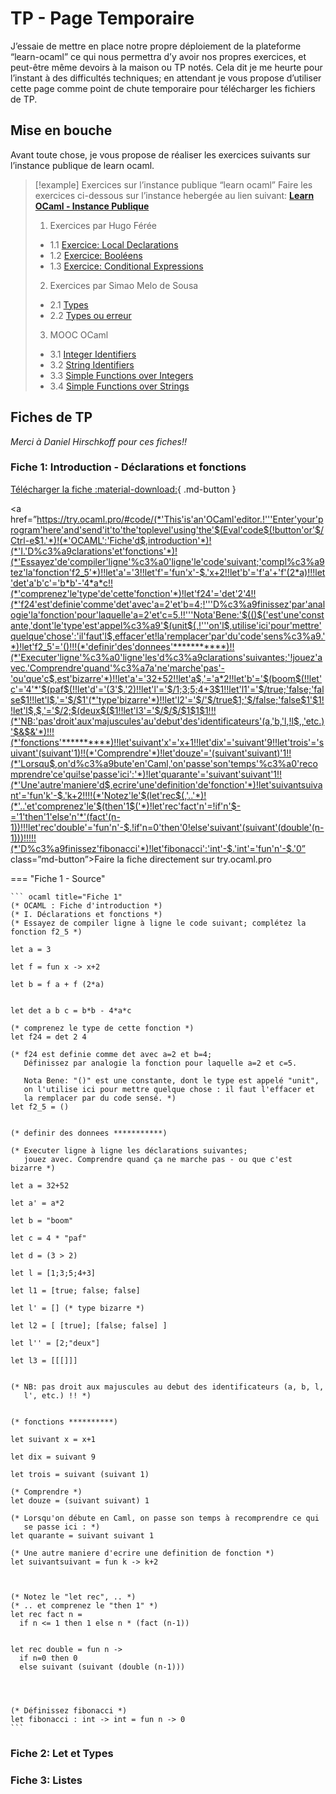 # TP - Page Temporaire
J’essaie de mettre en place notre propre déploiement de la plateforme “learn-ocaml” ce qui nous permettra d’y avoir nos propres exercices, et peut-être même devoirs à la maison ou TP notés. Cela dit je me heurte pour l’instant à des difficultés techniques; en attendant je vous propose d’utiliser cette page comme point de chute temporaire pour télécharger les fichiers de TP.

## Mise en bouche

Avant toute chose, je vous propose de réaliser les exercices suivants sur l’instance publique de learn ocaml.

> [!example] Exercices sur l’instance publique “learn ocaml”
> Faire les exercices ci-dessous sur l’instance hebergée au lien suivant: [**Learn OCaml - Instance Publique**](https://ocaml-sf.org/learn-ocaml-public/)
> 1. Exercices par Hugo Férée
> 	- 1.1 [Exercice: Local Declarations](https://ocaml-sf.org/learn-ocaml-public/exercise.html#id=hferee/1.2_declarations&tab=text)
> 	- 1.2 [Exercice: Booléens](https://ocaml-sf.org/learn-ocaml-public/exercise.html#id=hferee/1.3_bool&tab=text)
> 	- 1.3 [Exercice: Conditional Expressions](https://ocaml-sf.org/learn-ocaml-public/exercise.html#id=hferee/1.4_conditionals&tab=text&prelude=shown)
> 2. Exercices par Simao Melo de Sousa
> 	- 2.1 [Types](https://ocaml-sf.org/learn-ocaml-public/exercise.html#id=smelodesousa/F1/1-type&tab=text) 
> 	- 2.2 [Types ou erreur](https://ocaml-sf.org/learn-ocaml-public/exercise.html#id=smelodesousa/F1/1-type-error&tab=text)
> 3. MOOC OCaml
> 	- 3.1 [Integer Identifiers](https://ocaml-sf.org/learn-ocaml-public/exercise.html#id=mooc/week1/seq3/ex1&tab=text&prelude=shown)
> 	- 3.2 [String Identifiers](https://ocaml-sf.org/learn-ocaml-public/exercise.html#id=mooc/week1/seq3/ex2&tab=text)
> 	- 3.3 [Simple Functions over Integers](https://ocaml-sf.org/learn-ocaml-public/exercise.html#id=mooc/week1/seq4/ex1&tab=text&prelude=shown)
> 	- 3.4 [Simple Functions over Strings](https://ocaml-sf.org/learn-ocaml-public/exercise.html#id=mooc/week1/seq4/ex2&tab=text)


## Fiches de TP
*Merci à Daniel Hirschkoff pour ces fiches!!*
### Fiche 1: Introduction - Déclarations et fonctions

[Télécharger la fiche :material-download:](fiche01.ml){ .md-button }

<a href=”https://try.ocaml.pro/#code/(*'This'is'an'OCaml'editor.!'''Enter'your'program'here'and'send'it'to'the'toplevel'using'the'$(Eval'code$(!button'or'$/Ctrl-e$1.'*)!(*'OCAML':'Fiche'd$,introduction'*)!(*'I.'D%c3%a9clarations'et'fonctions'*)!(*'Essayez'de'compiler'ligne'%c3%a0'ligne'le'code'suivant;'compl%c3%a9tez'la'fonction'f2_5'*)!!let'a'='3!!let'f'='fun'x'-$.'x+2!!let'b'='f'a'+'f'(2*a)!!!let'det'a'b'c'='b*b'-'4*a*c!!(*'comprenez'le'type'de'cette'fonction'*)!let'f24'='det'2'4!!(*'f24'est'definie'comme'det'avec'a=2'et'b=4;!'''D%c3%a9finissez'par'analogie'la'fonction'pour'laquelle'a=2'et'c=5.!!'''Nota'Bene:'$(()$('est'une'constante,'dont'le'type'est'appel%c3%a9'$(unit$(,!'''on'l$,utilise'ici'pour'mettre'quelque'chose':'il'faut'l$,effacer'et!la'remplacer'par'du'code'sens%c3%a9.'*)!let'f2_5'='()!!!(*'definir'des'donnees'***********)!!(*'Executer'ligne'%c3%a0'ligne'les'd%c3%a9clarations'suivantes;'!jouez'avec.'Comprendre'quand'%c3%a7a'ne'marche'pas'-'ou'que'c$,est'bizarre'*)!!let'a'='32+52!!let'a$,'='a*2!!let'b'='$(boom$(!!let'c'='4'*'$(paf$(!!let'd'='(3'$.'2)!!let'l'='$/1;3;5;4+3$1!!let'l1'='$/true;'false;'false$1!!let'l$,'='$/$1'(*'type'bizarre'*)!!let'l2'='$/'$/true$1;'$/false;'false$1'$1!!let'l$,$,'='$/2;$(deux$($1!!let'l3'='$/$/$/$1$1$1!!!(*'NB:'pas'droit'aux'majuscules'au'debut'des'identificateurs'(a,'b,'l,!l$,,'etc.)'$&$&'*)!!!(*'fonctions'**********)!!let'suivant'x'='x+1!!let'dix'='suivant'9!!let'trois'='suivant'(suivant'1)!!(*'Comprendre'*)!let'douze'='(suivant'suivant)'1!!(*'Lorsqu$,on'd%c3%a9bute'en'Caml,'on'passe'son'temps'%c3%a0'recomprendre'ce'qui!se'passe'ici':'*)!let'quarante'='suivant'suivant'1!!(*'Une'autre'maniere'd$,ecrire'une'definition'de'fonction'*)!let'suivantsuivant'='fun'k'-$.'k+2!!!!(*'Notez'le'$(let'rec$(,'..'*)!(*'..'et'comprenez'le'$(then'1$('*)!let'rec'fact'n'=!if'n'$-='1'then'1'else'n'*'(fact'(n-1))!!!let'rec'double'='fun'n'-$.!if'n=0'then'0!else'suivant'(suivant'(double'(n-1)))!!!!!(*'D%c3%a9finissez'fibonacci'*)!let'fibonacci':'int'-$.'int'='fun'n'-$.'0” class=”md-button”>Faire la fiche directement sur try.ocaml.pro</a>


=== "Fiche 1 - Source"

	``` ocaml title="Fiche 1"
	(* OCAML : Fiche d'introduction *)
	(* I. Déclarations et fonctions *)
	(* Essayez de compiler ligne à ligne le code suivant; complétez la fonction f2_5 *)
	
	let a = 3
	
	let f = fun x -> x+2
	
	let b = f a + f (2*a)
	
	
	let det a b c = b*b - 4*a*c
	
	(* comprenez le type de cette fonction *)
	let f24 = det 2 4
	
	(* f24 est definie comme det avec a=2 et b=4;
	   Définissez par analogie la fonction pour laquelle a=2 et c=5.
	
	   Nota Bene: "()" est une constante, dont le type est appelé "unit",
	   on l'utilise ici pour mettre quelque chose : il faut l'effacer et
	   la remplacer par du code sensé. *)
	let f2_5 = ()
	
	
	(* definir des donnees ***********)
	                                   
	(* Executer ligne à ligne les déclarations suivantes; 
	   jouez avec. Comprendre quand ça ne marche pas - ou que c'est bizarre *)
	
	let a = 32+52
	
	let a' = a*2
	
	let b = "boom"
	
	let c = 4 * "paf"
	
	let d = (3 > 2)
	
	let l = [1;3;5;4+3]
	
	let l1 = [true; false; false]
	
	let l' = [] (* type bizarre *)
	
	let l2 = [ [true]; [false; false] ]
	
	let l'' = [2;"deux"]
	
	let l3 = [[[]]]
	
	
	(* NB: pas droit aux majuscules au debut des identificateurs (a, b, l,
	   l', etc.) !! *)
	
	
	(* fonctions **********)
	
	let suivant x = x+1
	
	let dix = suivant 9
	
	let trois = suivant (suivant 1)
	
	(* Comprendre *)
	let douze = (suivant suivant) 1
	
	(* Lorsqu'on débute en Caml, on passe son temps à recomprendre ce qui
	   se passe ici : *)
	let quarante = suivant suivant 1
	
	(* Une autre maniere d'ecrire une definition de fonction *)
	let suivantsuivant = fun k -> k+2
	
	
	
	(* Notez le "let rec", .. *)
	(* .. et comprenez le "then 1" *)
	let rec fact n =
	  if n <= 1 then 1 else n * (fact (n-1))
	
	
	let rec double = fun n -> 
	  if n=0 then 0
	  else suivant (suivant (double (n-1)))
	
	
	
	
	(* Définissez fibonacci *)
	let fibonacci : int -> int = fun n -> 0
	```

### Fiche 2: Let et Types

### Fiche 3: Listes
